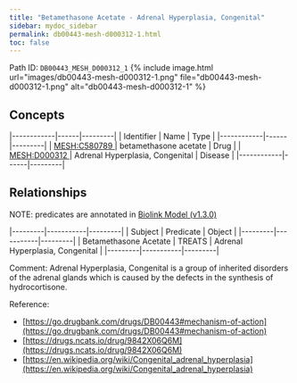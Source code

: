 ```yaml
---
title: "Betamethasone Acetate - Adrenal Hyperplasia, Congenital"
sidebar: mydoc_sidebar
permalink: db00443-mesh-d000312-1.html
toc: false 
---
```



Path ID: `DB00443_MESH_D000312_1`
{% include image.html url="images/db00443-mesh-d000312-1.png" file="db00443-mesh-d000312-1.png" alt="db00443-mesh-d000312-1" %}

## Concepts

|------------|------|---------|
| Identifier | Name | Type    |
|------------|------|---------|
| <a href="https://identifiers.org/MESH:C580789">MESH:C580789 </a> | betamethasone acetate | Drug |
| <a href="https://identifiers.org/MESH:D000312">MESH:D000312 </a> | Adrenal Hyperplasia, Congenital | Disease |
|------------|------|---------|

## Relationships


NOTE: predicates are annotated in <a href="https://github.com/biolink/biolink-model/releases/tag/v1.3.0">Biolink Model (v1.3.0)</a>

|---------|-----------|---------|
| Subject | Predicate | Object  |
|---------|-----------|---------|
| Betamethasone Acetate | TREATS | Adrenal Hyperplasia, Congenital |
|---------|-----------|---------|

Comment: Adrenal Hyperplasia, Congenital is a group of inherited disorders of the adrenal glands which is caused by the defects in the synthesis of hydrocortisone.

Reference: 
  - [https://go.drugbank.com/drugs/DB00443#mechanism-of-action](https://go.drugbank.com/drugs/DB00443#mechanism-of-action)
  - [https://drugs.ncats.io/drug/9842X06Q6M](https://drugs.ncats.io/drug/9842X06Q6M)
  - [https://en.wikipedia.org/wiki/Congenital_adrenal_hyperplasia](https://en.wikipedia.org/wiki/Congenital_adrenal_hyperplasia)
